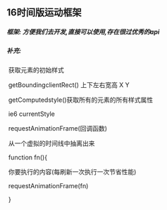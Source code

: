## 16时间版运动框架

##### 框架: 方便我们去开发,直接可以使用,存在很过优秀的api

##### 补充:

​	获取元素的初始样式

​		getBoundingclientRect()	上下左右宽高  X Y

​		getComputedstyle()获取所有的元素的所有样式属性

​		ie6   currentStyle

​	requestAnimationFrame(回调函数)

​	从一个虚拟的时间线中抽离出来

​	function fn(){

​		你要执行的内容(每刷新一次执行一次节省性能)

​		requestAnimationFrame(fn)	

​	}

​	